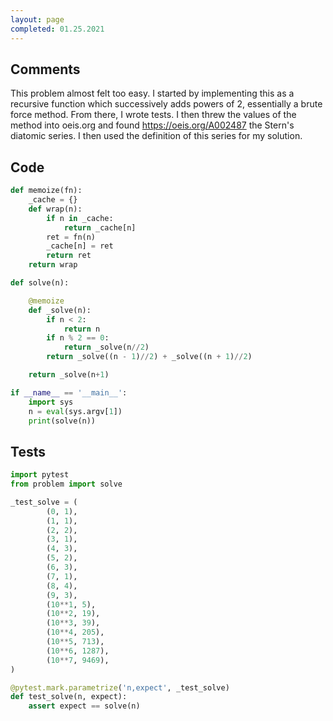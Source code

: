 ```yaml
---
layout: page
completed: 01.25.2021
---
```


## Comments

This problem almost felt too easy.  I started by implementing this as a
recursive function which successively adds powers of 2, essentially a brute
force method.  From there, I wrote tests.  I then threw the values of the
method into oeis.org and found https://oeis.org/A002487 the Stern's diatomic
series.  I then used the definition of this series for my solution.

## Code

```python
def memoize(fn):
    _cache = {}
    def wrap(n):
        if n in _cache:
            return _cache[n]
        ret = fn(n)
        _cache[n] = ret
        return ret
    return wrap

def solve(n):

    @memoize
    def _solve(n):
        if n < 2:
            return n
        if n % 2 == 0:
            return _solve(n//2)
        return _solve((n - 1)//2) + _solve((n + 1)//2)

    return _solve(n+1)

if __name__ == '__main__':
    import sys
    n = eval(sys.argv[1])
    print(solve(n))
```

## Tests

```python
import pytest
from problem import solve

_test_solve = (
        (0, 1),
        (1, 1),
        (2, 2),
        (3, 1),
        (4, 3),
        (5, 2),
        (6, 3),
        (7, 1),
        (8, 4),
        (9, 3),
        (10**1, 5),
        (10**2, 19),
        (10**3, 39),
        (10**4, 205),
        (10**5, 713),
        (10**6, 1287),
        (10**7, 9469),
)

@pytest.mark.parametrize('n,expect', _test_solve)
def test_solve(n, expect):
    assert expect == solve(n)
```
